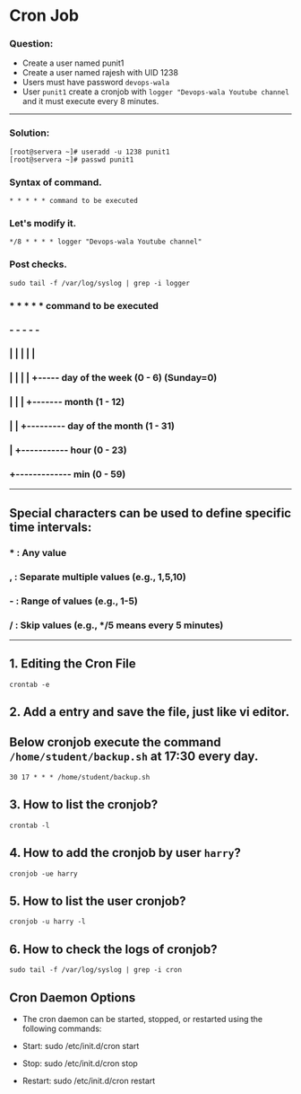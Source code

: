 # Cron Job
### Question:
- Create a user named punit1
- Create a user named rajesh with UID 1238
- Users must have password `devops-wala`
- User `punit1` create a cronjob with `logger "Devops-wala Youtube channel` and it must execute every 8 minutes. 
---

### Solution:
```
[root@servera ~]# useradd -u 1238 punit1
[root@servera ~]# passwd punit1
```
### Syntax of command.
```
* * * * * command to be executed
```

### Let's modify it.
```
*/8 * * * * logger "Devops-wala Youtube channel"
```

### Post checks.
```
sudo tail -f /var/log/syslog | grep -i logger
```


### * * * * * command to be executed
### 
### - - - - -

### | | | | |

### | | | | +----- day of the week (0 - 6) (Sunday=0)

### | | | +------- month (1 - 12)

### | | +--------- day of the month (1 - 31)

### | +----------- hour (0 - 23)

### +------------- min (0 - 59)
---

## Special characters can be used to define specific time intervals:

### * : Any value

### , : Separate multiple values (e.g., 1,5,10)

### - : Range of values (e.g., 1-5)

### / : Skip values (e.g., */5 means every 5 minutes)
---


## 1. Editing the Cron File
```
crontab -e
```
## 2. Add a entry and save the file, just like vi editor. 
## Below cronjob execute the command `/home/student/backup.sh` at 17:30 every day. 
```
30 17 * * * /home/student/backup.sh  
```
## 3. How to list the cronjob?
```
crontab -l
```

## 4. How to add the cronjob by user `harry`?
```
cronjob -ue harry
```
## 5. How to list the user cronjob?
```
cronjob -u harry -l
```
## 6. How to check the logs of cronjob?
```
sudo tail -f /var/log/syslog | grep -i cron
```

## Cron Daemon Options

- The cron daemon can be started, stopped, or restarted using the following commands:

- Start: sudo /etc/init.d/cron start
- Stop: sudo /etc/init.d/cron stop
- Restart: sudo /etc/init.d/cron restart



